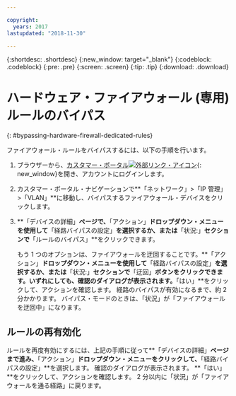 ```yaml
---

copyright:
  years: 2017
lastupdated: "2018-11-30"

---
```


{:shortdesc: .shortdesc}
{:new_window: target="_blank"}
{:codeblock: .codeblock}
{:pre: .pre}
{:screen: .screen}
{:tip: .tip}
{:download: .download}

# ハードウェア・ファイアウォール (専用) ルールのバイパス
{: #bypassing-hardware-firewall-dedicated-rules}

ファイアウォール・ルールをバイパスするには、以下の手順を行います。

1. ブラウザーから、[カスタマー・ポータル![外部リンク・アイコン](../../icons/launch-glyph.svg "外部リンク・アイコン")](https://control.softlayer.com/){: new_window}を開き、アカウントにログインします。
2. カスタマー・ポータル・ナビゲーションで**「ネットワーク」>「IP 管理」>「VLAN」**に移動し、バイパスするファイアウォール・デバイスをクリックします。
3. **「デバイスの詳細」**ページで、**「アクション」**ドロップダウン・メニューを使用して**「経路バイパスの設定」**を選択するか、または**「状況:」**セクションで**「ルールのバイパス」**をクリックできます。 

	もう 1 つのオプションは、ファイアウォールを迂回することです。**「アクション」**ドロップダウン・メニューを使用して**「経路バイパスの設定」**を選択するか、または**「状況:」**セクションで**「迂回」**ボタンをクリックできます。いずれにしても、確認のダイアログが表示されます。**「はい」**をクリックして、アクションを確認します。 経路のバイパスが有効になるまで、約 2 分かかります。 バイパス・モードのときは、「状況」が「ファイアウォールを迂回中」になります。

## ルールの再有効化

ルールを再度有効にするには、上記の手順に従って**「デバイスの詳細」**ページまで進み、**「アクション」**ドロップダウン・メニューをクリックして、**「経路バイパスの設定」**を選択します。 確認のダイアログが表示されます。 **「はい」**をクリックして、アクションを確認します。 2 分以内に「状況」が「ファイアウォールを通る経路」に戻ります。
